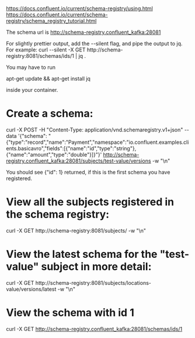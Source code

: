 https://docs.confluent.io/current/schema-registry/using.html
https://docs.confluent.io/current/schema-registry/schema_registry_tutorial.html

The schema url is http://schema-registry.confluent_kafka:28081

For slightly prettier output, add the --silent flag, and pipe the output to jq.
For example:
curl --silent -X GET http://schema-registry:8081/schemas/ids/1 | jq .

You may have to run

apt-get update && apt-get install jq

inside your container.

# Create a schema:

curl -X POST -H "Content-Type: application/vnd.schemaregistry.v1+json" --data '{"schema": "{\"type\":\"record\",\"name\":\"Payment\",\"namespace\":\"io.confluent.examples.clients.basicavro\",\"fields\":[{\"name\":\"id\",\"type\":\"string\"},{\"name\":\"amount\",\"type\":\"double\"}]}"}' http://schema-registry.confluent_kafka:28081/subjects/test-value/versions -w "\n"

You should see {"id": 1} returned, if this is the first schema you have registered.

# View all the subjects registered in the schema registry:

curl -X GET http://schema-registry:8081/subjects/ -w "\n"

# View the latest schema for the "test-value" subject in more detail:

curl -X GET http://schema-registry:8081/subjects/locations-value/versions/latest -w "\n"

# View the schema with id 1

curl -X GET http://schema-registry.confluent_kafka:28081/schemas/ids/1
